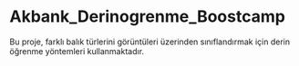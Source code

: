 # Akbank_Derinogrenme_Boostcamp
Bu proje, farklı balık türlerini görüntüleri üzerinden sınıflandırmak için derin öğrenme yöntemleri kullanmaktadır.
